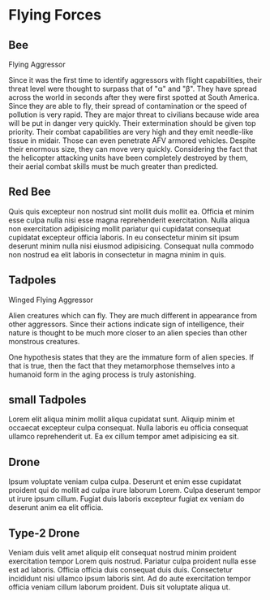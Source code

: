 # Flying Forces

## Bee

Flying Aggressor

Since it was the first time to identify aggressors with flight capabilities, their threat level were thought to surpass that of "α" and "β". They have spread across the world in seconds after they were first spotted at South America. Since they are able to fly, their spread of contamination or the speed of pollution is very rapid.
They are major threat to civilians because wide area will be put in danger very quickly. Their extermination should be given top priority. Their combat capabilities are very high and they emit needle-like tissue in midair.
Those can even penetrate AFV armored vehicles.
Despite their enormous size, they can move very quickly.
Considering the fact that the helicopter attacking units have been completely destroyed by them, their aerial combat skills must be much greater than predicted. 

## Red Bee

Quis quis excepteur non nostrud sint mollit duis mollit ea. Officia et minim esse culpa nulla nisi esse magna reprehenderit exercitation. Nulla aliqua non exercitation adipisicing mollit pariatur qui cupidatat consequat cupidatat excepteur officia laboris. In eu consectetur minim sit ipsum deserunt minim nulla nisi eiusmod adipisicing. Consequat nulla commodo non nostrud ea elit laboris in consectetur in magna minim in quis.

## Tadpoles

Winged Flying Aggressor

Alien creatures which can fly.
They are much different in appearance from other aggressors. Since their actions indicate sign of intelligence, their nature is thought to be much more closer to an alien species than other monstrous creatures.

One hypothesis states that they are the immature form of alien species. If that is true, then the fact that they metamorphose themselves into a humanoid form in the aging process is truly astonishing. 

## small Tadpoles

Lorem elit aliqua minim mollit aliqua cupidatat sunt. Aliquip minim et occaecat excepteur culpa consequat. Nulla laboris eu officia consequat ullamco reprehenderit ut. Ea ex cillum tempor amet adipisicing ea sit.

## Drone

Ipsum voluptate veniam culpa culpa. Deserunt et enim esse cupidatat proident qui do mollit ad culpa irure laborum Lorem. Culpa deserunt tempor ut irure ipsum cillum. Fugiat duis laboris excepteur fugiat ex veniam do deserunt anim ea elit officia.

## Type-2 Drone

Veniam duis velit amet aliquip elit consequat nostrud minim proident exercitation tempor Lorem quis nostrud. Pariatur culpa proident nulla esse est ad laboris. Officia officia duis consequat duis duis. Consectetur incididunt nisi ullamco ipsum laboris sint. Ad do aute exercitation tempor officia veniam cillum laborum proident. Duis sit voluptate aliqua ut.

